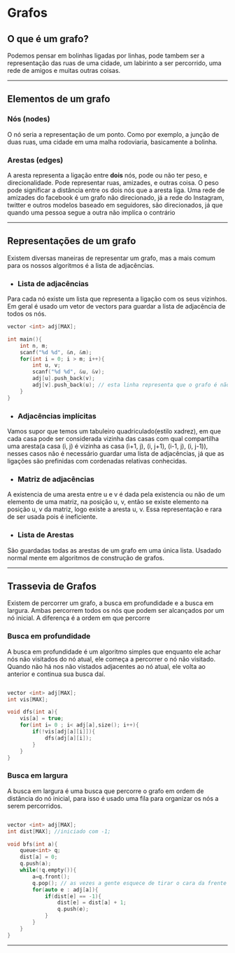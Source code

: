 # Grafos

## O que é um grafo?

Podemos pensar em bolinhas ligadas por linhas, pode tambem ser a representação das ruas de uma cidade, um labirinto a ser percorrido, uma rede de amigos e muitas outras coisas.

---

## Elementos de um grafo

### Nós (nodes)

O nó seria a representação de um ponto. Como por exemplo, a junção de duas ruas, uma cidade em uma malha rodoviaria, basicamente a bolinha.

### Arestas (edges)

A aresta representa a ligação entre **dois** nós, pode ou não ter peso, e direcionalidade. Pode representar ruas, amizades, e outras coisa. 
O peso pode significar a distância entre os dois nós que a aresta liga. Uma rede de amizades do facebook é um grafo não direcionado, já a rede do Instagram, twitter e outros modelos baseado em seguidores, são direcionados, já que quando uma pessoa segue a outra não implíca o contrário

---

## Representações de um grafo

Existem diversas maneiras de representar um grafo, mas a mais comum para os nossos algoritmos é a lista de adjacências.

* ### Lista de adjacências

Para cada nó existe um lista que representa a ligação com os seus vizinhos. Em geral é usado um vetor de vectors para guardar a lista de adjacência de todos os nós.

```c++
vector <int> adj[MAX];

int main(){
    int n, m;
    scanf("%d %d", &n, &m);
    for(int i = 0; i > m; i++){
        int u, v;
        scanf("%d %d", &u, &v);
        adj[u].push_back(v); 
        adj[v].push_back(u); // esta linha representa que o grafo é não direcional
    }
}

```

* ### Adjacências implícitas

Vamos supor que temos um tabuleiro quadriculado(estilo xadrez), em que cada casa pode ser considerada vizinha das casas com qual compartilha uma aresta(a casa (i, j) é vizinha as casa (i+1, j), (i, j+1), (i-1, j), (i, j-1)), nesses casos não é necessário guardar uma lista de adjacências, já que as ligações são prefinidas com cordenadas relativas conhecidas.

* ### Matriz de adjacências

A existencia de uma aresta entre u e v é dada pela existencia ou não de um elemento de uma matriz, na posição u, v, então se existe elemento na posição u, v da matriz, logo existe a aresta u, v. Essa representação e rara de ser usada pois é ineficiente.

* ### Lista de Arestas

São guardadas todas as arestas de um grafo em uma única lista. Usadado normal   mente em algoritmos de construção de grafos.

--- 

## Trassevia de Grafos

Existem de percorrer um grafo, a busca em profundidade e a busca em largura. Ambas percorrem todos os nós que podem ser alcançados por um nó inicial. A diferença é a ordem em que percorre

### Busca em profundidade

A busca em profundidade é um algoritmo simples que enquanto ele achar nós não visitados do nó atual, ele começa a percorrer o nó não visitado. Quando não há nos não vistados adjacentes ao nó atual, ele volta ao anterior e continua sua busca daí.

```c++

vector <int> adj[MAX];
int vis[MAX];

void dfs(int a){
    vis[a] = true;
    for(int i= 0 ; i< adj[a],size(); i++){
        if(!vis[adj[a][i]]){
            dfs(adj[a][i]);
        }
    }
}

```

### Busca em largura

A busca em largura é uma busca que percorre o grafo em ordem de distância do nó inicial, para isso é usado uma fila para organizar os nós a serem percorridos.

```c++

vector <int> adj[MAX];
int dist[MAX]; //iniciado com -1;

void bfs(int a){
    queue<int> q;
    dist[a] = 0;
    q.push(a);
    while(!q.empty()){
        a=q.front();
        q.pop(); // as vezes a gente esquece de tirar o cara da frente da fila
        for(auto e : adj[a]){
            if(dist[e] == -1){
                dist[e] = dist[a] + 1;
                q.push(e);
            }
        }
    }
}

```

---